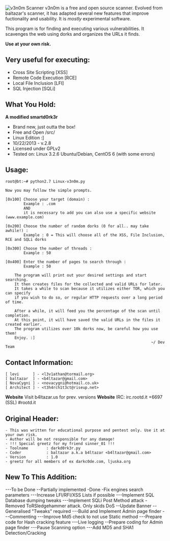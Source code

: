 ![v3n0m Scanner](http://i.imgur.com/A96CipT.png "hax")
v3n0m is a free and open source scanner. Evolved from baltazar's scanner, it has adapted several new features that improve fuctionality and usability. It is _mostly_ experimental software.<br />

This program is for finding and executing various vulnerabilities. It scavenges the web using dorks and organizes the URLs it finds.<br />

**Use at your own risk.**<br />

## Very useful for executing:
+ Cross Site Scripting [XSS]
+ Remote Code Execution [RCE]
+ Local File Inclusion [LFI]
+ SQL Injection [SQLi]

## What You Hold:

**A modified smartd0rk3r**
+ Brand new, just outta the box!
+ Free and Open /src/
+ Linux Edition :]
+ 10/22/2013 - v.2.8
+ Licensed under GPLv2
+ Tested on: Linux 3.2.6 Ubuntu/Debian, CentOS 6 (with some errors)

## Usage:

    root@bt:~# python2.7 Linux-v3n0m.py

    Now you may follow the simple prompts.

    [0x100] Choose your target (domain) :
            Example : .com
            AND
            it is necessary to add you can also use a specific website (www.example.com)

    [0x200] Choose the number of random dorks (0 for all.. may take awhile!) :
            Example : 0 = This will choose all of the XSS, File Inclusion, RCE and SQLi dorks

    [0x300] Choose the number of threads :
            Example : 50

    [0x400] Enter the number of pages to search through :
            Example : 50

        The program will print out your desired settings and start searching.
        It then creates files for the collected and valid URLs for later.
        It takes a while to scan because it utilizes either TOR, which you can specify
        if you wish to do so, or regular HTTP requests over a long period of time.

        After a while, it will feed you the percentage of the scan until completion.
        At this point, it will have saved the valid URLs in the files it created earlier.
        The program utilizes over 10k dorks now, be careful how you use them!
        Enjoy. :]
                                                                    ~/ Dev Team

## Contact Information:

    [ levi      ] - <l3v1athan@tormail.org>
    [ baltazar  ] - <b4ltazar@gmail.com>
    [ NovaCygni ] - <novacygni@hotmail.co.uk>
    [ Architect ] - <t3h4rch1t3ct@riseup.net>
**Website** Visit b4ltazar.us for prev. versions
**Website** IRC: irc.rootd.it +6697 (SSL) #rootd.it

## Original Header:

    - This was written for educational purpose and pentest only. Use it at your own risk.
    - Author will be not responsible for any damage!
    - !!! Special greetz for my friend sinner_01 !!!
    - Toolname        : darkd0rk3r.py
    - Coder           : baltazar a.k.a b4ltazar <b4ltazar@gmail.com>
    - Version         : 1.0
    - greetz for all members of ex darkc0de.com, ljuska.org

## New To This Addition:
---To be Done --Partially implemented -Done
  -Fix engines search parameters
---Increase LFI/RFI/XSS Lists if possible
---Implement SQL Database dumping tweaks
---Implement SQLi Post Method attack
  -Removed ToRSledgehammer attack. Only skids DoS
 --Update Banner
 --Generalised "Tweaks" required
---Build and Implement Admin page finder
---Commenting
---Improve Md5 check to not use Static method
---Prepare code for Hash cracking feature
---Live logging
 --Prepare coding for Admin page finder
---Pause Scanning option
---Add MD5 and SHA1 Detection/Cracking
